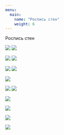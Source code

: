 ```yaml
---
menu:
  main:
    name: "Роспись стен"
    weight: 6
---
```

Роспись стен

![](DSC09619.png) ![](DSC09615.jpg)

![](DSC02152.png) ![](DSC03262.png)

![](caffe_progr.jpg) ![](XXXL.jpg)

![](Cafe.png)

![](helsinki.jpg) ![](school.png)

![](NG.png) 

![](NG2.png) 

![](NG3.png) 

![](W.png) 


